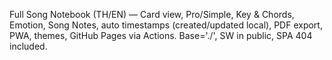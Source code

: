 Full Song Notebook (TH/EN) — Card view, Pro/Simple, Key & Chords, Emotion, Song Notes, auto timestamps (created/updated local), PDF export, PWA, themes, GitHub Pages via Actions. Base='./', SW in public, SPA 404 included.

